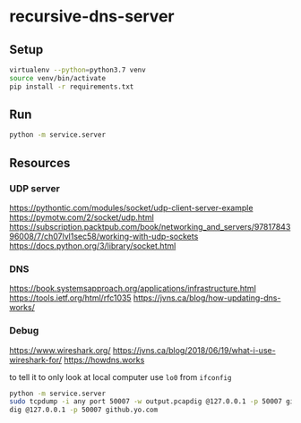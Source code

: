 # recursive-dns-server


## Setup

```bash
virtualenv --python=python3.7 venv
source venv/bin/activate
pip install -r requirements.txt
```

## Run

```bash
python -m service.server
```

## Resources

### UDP server
https://pythontic.com/modules/socket/udp-client-server-example
https://pymotw.com/2/socket/udp.html
https://subscription.packtpub.com/book/networking_and_servers/9781784396008/7/ch07lvl1sec58/working-with-udp-sockets
https://docs.python.org/3/library/socket.html

### DNS
https://book.systemsapproach.org/applications/infrastructure.html
https://tools.ietf.org/html/rfc1035
https://jvns.ca/blog/how-updating-dns-works/

### Debug
https://www.wireshark.org/
https://jvns.ca/blog/2018/06/19/what-i-use-wireshark-for/
https://howdns.works

to tell it to only look at local computer use `lo0` from `ifconfig`

```bash
python -m service.server
sudo tcpdump -i any port 50007 -w output.pcapdig @127.0.0.1 -p 50007 github.yo.com
dig @127.0.0.1 -p 50007 github.yo.com
```
